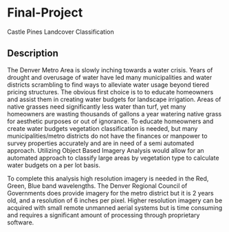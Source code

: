 # Final-Project
Castle Pines Landcover Classification

## Description
The Denver Metro Area is slowly inching towards a water crisis.  Years of drought and overusage of water have led many municipalities and water districts scrambling to find ways to alleviate water usage beyond tiered pricing structures.  The obvious first choice is to to educate homeowners and assist them in creating water budgets for landscape irrigation.  Areas of native grasses need significantly less water than turf, yet many homeowners are wasting thousands of gallons a year watering native grass for aesthetic purposes or out of ignorance.  To educate homeowners and create water budgets vegetation classification is needed, but many municipalities/metro districts do not have the finances
or manpower to survey properties accurately and are in need of a semi automated approach.  Utilizing Object Based Imagery Analysis would allow for an automated approach to classify large areas by vegetation type to calculate water budgets on a per lot basis.  

To complete this analysis high resolution imagery is needed in the Red, Green, Blue band wavelengths.  The Denver Regional Council of Governments does provide imagery for the metro district but it is 2 years old, and a resolution of 6 inches per pixel.  Higher resolution imagery can be acquired with small remote unmanned aerial systems but is time consuming and requires a significant amount of processing through proprietary software.  

